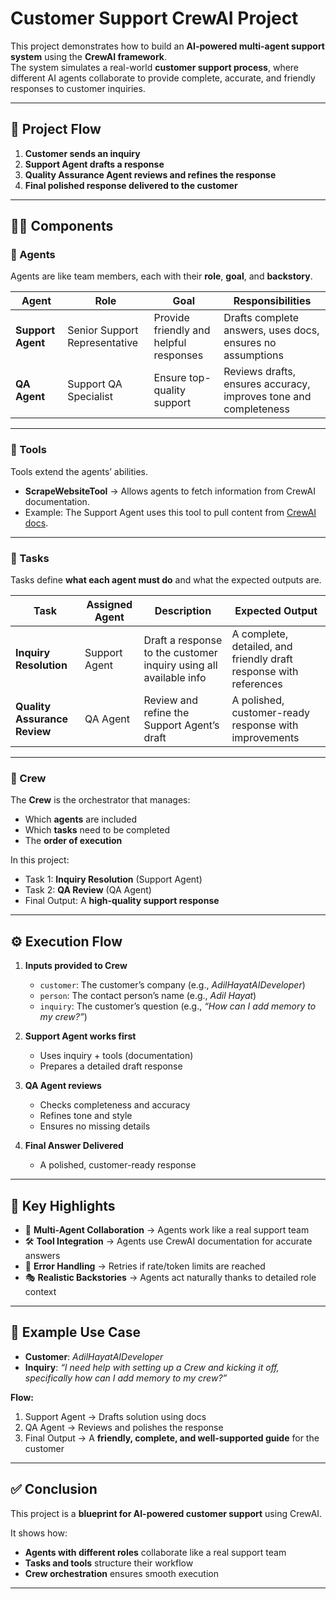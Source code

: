 # Customer Support CrewAI Project  

This project demonstrates how to build an **AI-powered multi-agent support system** using the **CrewAI framework**.  
The system simulates a real-world **customer support process**, where different AI agents collaborate to provide complete, accurate, and friendly responses to customer inquiries.  

---

## 📌 Project Flow  

1. **Customer sends an inquiry**  
2. **Support Agent drafts a response**  
3. **Quality Assurance Agent reviews and refines the response**  
4. **Final polished response delivered to the customer**  

---

## 🧑‍💻 Components  

### 🔹 Agents  

Agents are like team members, each with their **role**, **goal**, and **backstory**.

| Agent | Role | Goal | Responsibilities |
|-------|------|------|------------------|
| **Support Agent** | Senior Support Representative | Provide friendly and helpful responses | Drafts complete answers, uses docs, ensures no assumptions |
| **QA Agent** | Support QA Specialist | Ensure top-quality support | Reviews drafts, ensures accuracy, improves tone and completeness |

---

### 🔹 Tools  

Tools extend the agents’ abilities.  

- **ScrapeWebsiteTool** → Allows agents to fetch information from CrewAI documentation.  
- Example: The Support Agent uses this tool to pull content from [CrewAI docs](https://docs.crewai.com/how-to/Creating-a-Crew-and-kick-it-off/).  

---

### 🔹 Tasks  

Tasks define **what each agent must do** and what the expected outputs are.  

| Task | Assigned Agent | Description | Expected Output |
|------|----------------|-------------|-----------------|
| **Inquiry Resolution** | Support Agent | Draft a response to the customer inquiry using all available info | A complete, detailed, and friendly draft response with references |
| **Quality Assurance Review** | QA Agent | Review and refine the Support Agent’s draft | A polished, customer-ready response with improvements |

---

### 🔹 Crew  

The **Crew** is the orchestrator that manages:  
- Which **agents** are included  
- Which **tasks** need to be completed  
- The **order of execution**  

In this project:  
- Task 1: **Inquiry Resolution** (Support Agent)  
- Task 2: **QA Review** (QA Agent)  
- Final Output: A **high-quality support response**  

---

## ⚙️ Execution Flow  

1. **Inputs provided to Crew**  
   - `customer`: The customer’s company (e.g., *AdilHayatAIDeveloper*)  
   - `person`: The contact person’s name (e.g., *Adil Hayat*)  
   - `inquiry`: The customer’s question (e.g., *“How can I add memory to my crew?”*)  

2. **Support Agent works first**  
   - Uses inquiry + tools (documentation)  
   - Prepares a detailed draft response  

3. **QA Agent reviews**  
   - Checks completeness and accuracy  
   - Refines tone and style  
   - Ensures no missing details  

4. **Final Answer Delivered**  
   - A polished, customer-ready response  

---

## 🌟 Key Highlights  

- 🤝 **Multi-Agent Collaboration** → Agents work like a real support team  
- 🛠️ **Tool Integration** → Agents use CrewAI documentation for accurate answers  
- 🔄 **Error Handling** → Retries if rate/token limits are reached  
- 🎭 **Realistic Backstories** → Agents act naturally thanks to detailed role context  

---

## 📖 Example Use Case  

- **Customer**: *AdilHayatAIDeveloper*  
- **Inquiry**: *“I need help with setting up a Crew and kicking it off, specifically how can I add memory to my crew?”*  

**Flow:**  
1. Support Agent → Drafts solution using docs  
2. QA Agent → Reviews and polishes the response  
3. Final Output → A **friendly, complete, and well-supported guide** for the customer  

---

## ✅ Conclusion  

This project is a **blueprint for AI-powered customer support** using CrewAI.  

It shows how:  
- **Agents with different roles** collaborate like a real support team  
- **Tasks and tools** structure their workflow  
- **Crew orchestration** ensures smooth execution  

 

---
